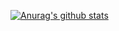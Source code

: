 [![Anurag's github stats](https://github-readme-stats.vercel.app/api?username=oppikar&count_private=true&theme=radical&show_icons=true&hide=contribs,prs)](https://github.com/anuraghazra/github-readme-stats)
